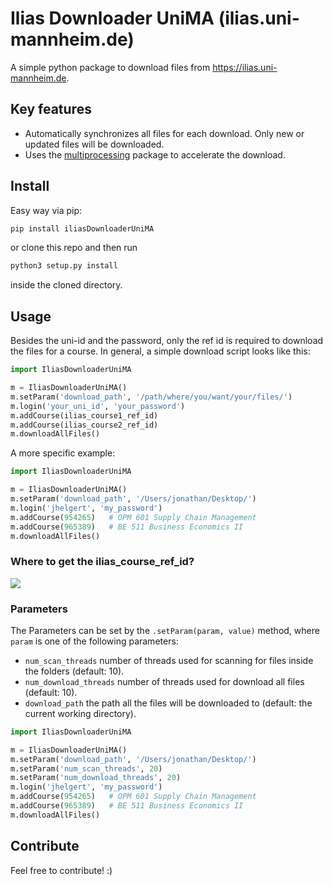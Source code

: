 
# Ilias Downloader UniMA (ilias.uni-mannheim.de)

A simple python package to download files from https://ilias.uni-mannheim.de.

## Key features

- Automatically synchronizes all files for each download. Only new or updated files will be downloaded.
- Uses the [multiprocessing](https://docs.python.org/3/library/multiprocessing.html) package to accelerate the download.

## Install

Easy way via pip:

```bash
pip install iliasDownloaderUniMA
```

or clone this repo and then run

``` bash
python3 setup.py install 
```

inside the cloned directory.

## Usage

Besides the uni-id and the password, only the ref id is required to download
the files for a course. In general, a simple download script looks like this:

```python
import IliasDownloaderUniMA

m = IliasDownloaderUniMA()
m.setParam('download_path', '/path/where/you/want/your/files/')
m.login('your_uni_id', 'your_password')
m.addCourse(ilias_course1_ref_id)
m.addCourse(ilias_course2_ref_id)
m.downloadAllFiles()
```

A more specific example:

```python
import IliasDownloaderUniMA

m = IliasDownloaderUniMA()
m.setParam('download_path', '/Users/jonathan/Desktop/')
m.login('jhelgert', 'my_password')
m.addCourse(954265)   # OPM 601 Supply Chain Management
m.addCourse(965389)   # BE 511 Business Economics II
m.downloadAllFiles()
```

### Where to get the ilias_course_ref_id?

![](https://i.imgur.com/1MKl9un.png)

### Parameters

The Parameters can be set by the `.setParam(param, value)` method, where
`param` is one of the following parameters:

- `num_scan_threads` number of threads used for scanning for files
inside the folders (default: 10).
- `num_download_threads` number of threads used for download all files (default: 10).
- `download_path` the path all the files will be downloaded to (default: the current working directory).


```python
import IliasDownloaderUniMA

m = IliasDownloaderUniMA()
m.setParam('download_path', '/Users/jonathan/Desktop/')
m.setParam('num_scan_threads', 20)
m.setParam('num_download_threads', 20)
m.login('jhelgert', 'my_password')
m.addCourse(954265)   # OPM 601 Supply Chain Management
m.addCourse(965389)   # BE 511 Business Economics II
m.downloadAllFiles()
```


## Contribute

Feel free to contribute! :)